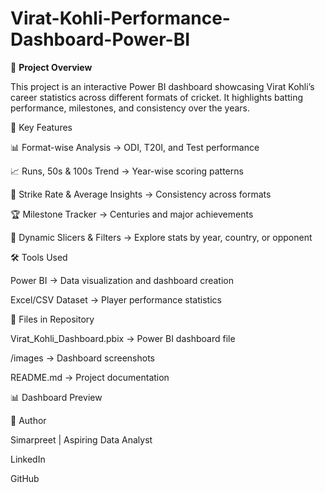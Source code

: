 # Virat-Kohli-Performance-Dashboard-Power-BI
📌 **Project Overview**

This project is an interactive Power BI dashboard showcasing Virat Kohli’s career statistics across different formats of cricket. It highlights batting performance, milestones, and consistency over the years.

🎯 Key Features

📊 Format-wise Analysis → ODI, T20I, and Test performance

📈 Runs, 50s & 100s Trend → Year-wise scoring patterns

🎯 Strike Rate & Average Insights → Consistency across formats

🏆 Milestone Tracker → Centuries and major achievements

🔎 Dynamic Slicers & Filters → Explore stats by year, country, or opponent

🛠️ Tools Used

Power BI → Data visualization and dashboard creation

Excel/CSV Dataset → Player performance statistics

📂 Files in Repository

Virat_Kohli_Dashboard.pbix → Power BI dashboard file

/images → Dashboard screenshots

README.md → Project documentation

📊 Dashboard Preview

🌟 Author

Simarpreet | Aspiring Data Analyst

LinkedIn

GitHub
